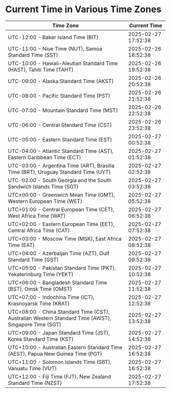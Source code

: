 # Current Time in Various Time Zones

| Time Zone | Current Time |
|-----------|--------------|
| UTC-12:00 - Baker Island Time (BIT) | 2025-02-27 17:52:38 |
| UTC-11:00 - Niue Time (NUT), Samoa Standard Time (SST) | 2025-02-26 18:52:38 |
| UTC-10:00 - Hawaii-Aleutian Standard Time (HAST), Tahiti Time (TAHT) | 2025-02-26 19:52:38 |
| UTC-09:00 - Alaska Standard Time (AKST) | 2025-02-26 20:52:38 |
| UTC-08:00 - Pacific Standard Time (PST) | 2025-02-26 21:52:38 |
| UTC-07:00 - Mountain Standard Time (MST) | 2025-02-26 22:52:38 |
| UTC-06:00 - Central Standard Time (CST) | 2025-02-26 23:52:38 |
| UTC-05:00 - Eastern Standard Time (EST) | 2025-02-27 00:52:38 |
| UTC-04:00 - Atlantic Standard Time (AST), Eastern Caribbean Time (ECT) | 2025-02-27 01:52:38 |
| UTC-03:00 - Argentina Time (ART), Brasília Time (BRT), Uruguay Standard Time (UYT) | 2025-02-27 02:52:38 |
| UTC-02:00 - South Georgia and the South Sandwich Islands Time (SGT) | 2025-02-27 03:52:38 |
| UTC±00:00 - Greenwich Mean Time (GMT), Western European Time (WET) | 2025-02-27 05:52:38 |
| UTC+01:00 - Central European Time (CET), West Africa Time (WAT) | 2025-02-27 06:52:38 |
| UTC+02:00 - Eastern European Time (EET), Central Africa Time (CAT) | 2025-02-27 07:52:38 |
| UTC+03:00 - Moscow Time (MSK), East Africa Time (EAT) | 2025-02-27 08:52:38 |
| UTC+04:00 - Azerbaijan Time (AZT), Gulf Standard Time (GST) | 2025-02-27 09:52:38 |
| UTC+05:00 - Pakistan Standard Time (PKT), Yekaterinburg Time (YEKT) | 2025-02-27 10:52:38 |
| UTC+06:00 - Bangladesh Standard Time (BST), Omsk Time (OMST) | 2025-02-27 11:52:38 |
| UTC+07:00 - Indochina Time (ICT), Krasnoyarsk Time (KRAT) | 2025-02-27 12:52:38 |
| UTC+08:00 - China Standard Time (CST), Australian Western Standard Time (AWST), Singapore Time (SGT) | 2025-02-27 13:52:38 |
| UTC+09:00 - Japan Standard Time (JST), Korea Standard Time (KST) | 2025-02-27 14:52:38 |
| UTC+10:00 - Australian Eastern Standard Time (AEST), Papua New Guinea Time (PGT) | 2025-02-27 16:52:38 |
| UTC+11:00 - Solomon Islands Time (SBT), Vanuatu Time (VUT) | 2025-02-27 16:52:38 |
| UTC+12:00 - Fiji Time (FJT), New Zealand Standard Time (NZST) | 2025-02-27 17:52:38 |
